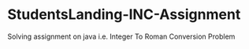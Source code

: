 # StudentsLanding-INC-Assignment
Solving assignment on java i.e. Integer To Roman Conversion Problem
